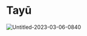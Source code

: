 # Tayū

![Untitled-2023-03-06-0840](https://github.com/zigamacele/tayu/assets/19758116/a7712ed5-89a3-40c3-b5c7-d8329451d62f)

